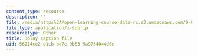 ```yaml
---
content_type: resource
description: ''
file: /media/https%3A/open-learning-course-data-rc.s3.amazonaws.com/9-00sc-introduction-to-psychology-fall-2011/56214ce2a1cbbd7e9b839a9734044d0c_gRe7dy2HSTg.srt
file_type: application/x-subrip
resourcetype: Other
title: 3play caption file
uid: 56214ce2-a1cb-bd7e-9b83-9a9734044d0c
---
```

